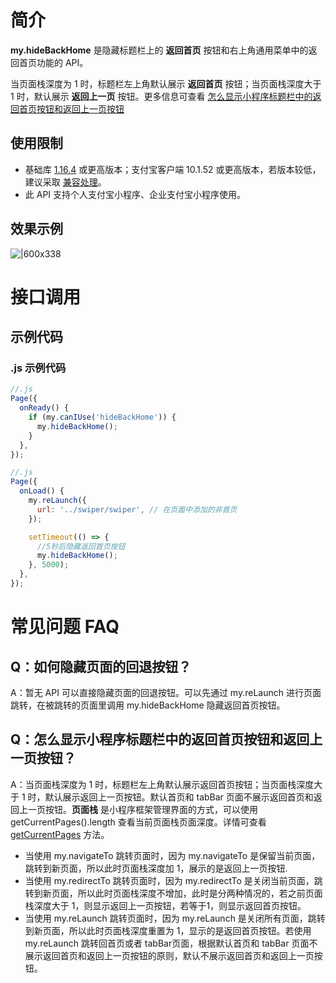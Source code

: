 # 简介

**my.hideBackHome** 是隐藏标题栏上的 **返回首页** 按钮和右上角通用菜单中的返回首页功能的 API。

当页面栈深度为 1 时，标题栏左上角默认展示 **返回首页** 按钮；当页面栈深度大于 1 时，默认展示 **返回上一页** 按钮。更多信息可查看 [怎么显示小程序标题栏中的返回首页按钮和返回上一页按钮](https://opendocs.alipay.com/mini/api/ui-navigate#Q：怎么显示小程序标题栏中的返回首页按钮和返回上一页按钮？)

## 使用限制

- 基础库 [1.16.4](https://opendocs.alipay.com/mini/framework/lib) 或更高版本；支付宝客户端 10.1.52 或更高版本，若版本较低，建议采取 [兼容处理](https://opendocs.alipay.com/mini/framework/compatibility)。
- 此 API 支持个人支付宝小程序、企业支付宝小程序使用。

## 效果示例

![|600x338](https://cdn.nlark.com/yuque/0/2021/png/179989/1624617388445-56a25e52-e70c-4899-bd62-dea1a8cc24fe.png#align=left&display=inline&height=338&margin=%5Bobject%20Object%5D&name=f663e0473f32d0a8514999ced6d8e65d.png&originHeight=720&originWidth=1280&size=52052&status=done&style=none&width=600)

# 接口调用

## 示例代码

### .js 示例代码

```javascript
//.js
Page({
  onReady() {
    if (my.canIUse('hideBackHome')) {
      my.hideBackHome();
    }
  },
});
```

```javascript
//.js
Page({
  onLoad() {
    my.reLaunch({
      url: '../swiper/swiper', // 在页面中添加的非首页
    });

    setTimeout(() => {
      //5秒后隐藏返回首页按钮
      my.hideBackHome();
    }, 5000);
  },
});
```

# 常见问题 FAQ

## Q：如何隐藏页面的回退按钮？

A：暂无 API 可以直接隐藏页面的回退按钮。可以先通过 my.reLaunch 进行页面跳转，在被跳转的页面里调用 my.hideBackHome 隐藏返回首页按钮。

## Q：怎么显示小程序标题栏中的返回首页按钮和返回上一页按钮？
A：当页面栈深度为 1 时，标题栏左上角默认展示返回首页按钮；当页面栈深度大于 1 时，默认展示返回上一页按钮。默认首页和 tabBar 页面不展示返回首页和返回上一页按钮。**页面栈** 是小程序框架管理界面的方式，可以使用 getCurrentPages().length 查看当前页面栈页面深度。详情可查看 [getCurrentPages](https://opendocs.alipay.com/mini/framework/getcurrentpages) 方法。
- 当使用 my.navigateTo 跳转页面时，因为 my.navigateTo 是保留当前页面，跳转到新页面，所以此时页面栈深度加 1，展示的是返回上一页按钮.
- 当使用 my.redirectTo 跳转页面时，因为 my.redirectTo 是关闭当前页面，跳转到新页面，所以此时页面栈深度不增加，此时是分两种情况的，若之前页面栈深度大于 1，则显示返回上一页按钮，若等于1，则显示返回首页按钮。
- 当使用 my.reLaunch 跳转页面时，因为 my.reLaunch 是关闭所有页面，跳转到新页面，所以此时页面栈深度重置为 1，显示的是返回首页按钮。若使用 my.reLaunch 跳转回首页或者 tabBar页面，根据默认首页和 tabBar 页面不展示返回首页和返回上一页按钮的原则，默认不展示返回首页和返回上一页按钮。
